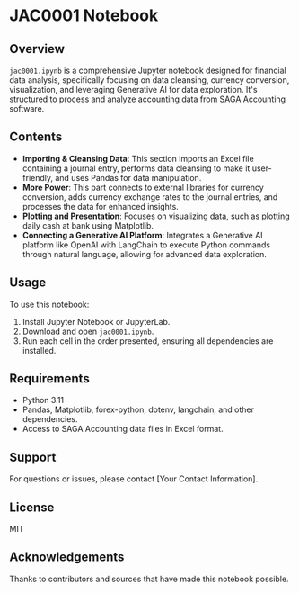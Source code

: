 # JAC0001 Notebook

## Overview
`jac0001.ipynb` is a comprehensive Jupyter notebook designed for financial data analysis, specifically focusing on data cleansing, currency conversion, visualization, and leveraging Generative AI for data exploration. It's structured to process and analyze accounting data from SAGA Accounting software.

## Contents
- **Importing & Cleansing Data**: This section imports an Excel file containing a journal entry, performs data cleansing to make it user-friendly, and uses Pandas for data manipulation.
- **More Power**: This part connects to external libraries for currency conversion, adds currency exchange rates to the journal entries, and processes the data for enhanced insights.
- **Plotting and Presentation**: Focuses on visualizing data, such as plotting daily cash at bank using Matplotlib.
- **Connecting a Generative AI Platform**: Integrates a Generative AI platform like OpenAI with LangChain to execute Python commands through natural language, allowing for advanced data exploration.

## Usage
To use this notebook:
1. Install Jupyter Notebook or JupyterLab.
2. Download and open `jac0001.ipynb`.
3. Run each cell in the order presented, ensuring all dependencies are installed.

## Requirements
- Python 3.11
- Pandas, Matplotlib, forex-python, dotenv, langchain, and other dependencies.
- Access to SAGA Accounting data files in Excel format.

## Support
For questions or issues, please contact [Your Contact Information].

## License
MIT

## Acknowledgements
Thanks to contributors and sources that have made this notebook possible.

